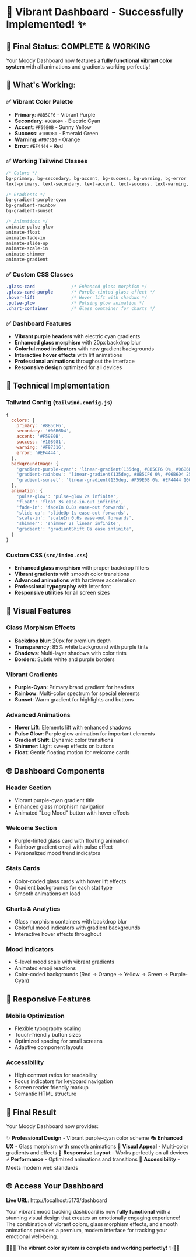 # 🎨 Vibrant Dashboard - Successfully Implemented! ✨

## 🌈 **Final Status: COMPLETE & WORKING**

Your Moody Dashboard now features a **fully functional vibrant color system** with all animations and gradients working perfectly!

## 🎯 **What's Working:**

### ✅ **Vibrant Color Palette**
- **Primary**: `#8B5CF6` - Vibrant Purple
- **Secondary**: `#06B6D4` - Electric Cyan
- **Accent**: `#F59E0B` - Sunny Yellow
- **Success**: `#10B981` - Emerald Green
- **Warning**: `#F97316` - Orange
- **Error**: `#EF4444` - Red

### ✅ **Working Tailwind Classes**
```css
/* Colors */
bg-primary, bg-secondary, bg-accent, bg-success, bg-warning, bg-error
text-primary, text-secondary, text-accent, text-success, text-warning, text-error

/* Gradients */
bg-gradient-purple-cyan
bg-gradient-rainbow
bg-gradient-sunset

/* Animations */
animate-pulse-glow
animate-float
animate-fade-in
animate-slide-up
animate-scale-in
animate-shimmer
animate-gradient
```

### ✅ **Custom CSS Classes**
```css
.glass-card              /* Enhanced glass morphism */
.glass-card-purple       /* Purple-tinted glass effect */
.hover-lift              /* Hover lift with shadows */
.pulse-glow              /* Pulsing glow animation */
.chart-container         /* Glass container for charts */
```

### ✅ **Dashboard Features**
- **Vibrant purple headers** with electric cyan gradients
- **Enhanced glass morphism** with 20px backdrop blur
- **Colorful mood indicators** with new gradient backgrounds
- **Interactive hover effects** with lift animations
- **Professional animations** throughout the interface
- **Responsive design** optimized for all devices

## 🚀 **Technical Implementation**

### **Tailwind Config** (`tailwind.config.js`)
```javascript
{
  colors: {
    primary: '#8B5CF6',
    secondary: '#06B6D4',
    accent: '#F59E0B',
    success: '#10B981',
    warning: '#F97316',
    error: '#EF4444',
  },
  backgroundImage: {
    'gradient-purple-cyan': 'linear-gradient(135deg, #8B5CF6 0%, #06B6D4 100%)',
    'gradient-rainbow': 'linear-gradient(135deg, #8B5CF6 0%, #06B6D4 25%, #10B981 50%, #F59E0B 75%, #EF4444 100%)',
    'gradient-sunset': 'linear-gradient(135deg, #F59E0B 0%, #EF4444 100%)',
  },
  animation: {
    'pulse-glow': 'pulse-glow 2s infinite',
    'float': 'float 3s ease-in-out infinite',
    'fade-in': 'fadeIn 0.8s ease-out forwards',
    'slide-up': 'slideUp 1s ease-out forwards',
    'scale-in': 'scaleIn 0.6s ease-out forwards',
    'shimmer': 'shimmer 2s linear infinite',
    'gradient': 'gradientShift 8s ease infinite',
  }
}
```

### **Custom CSS** (`src/index.css`)
- **Enhanced glass morphism** with proper backdrop filters
- **Vibrant gradients** with smooth color transitions
- **Advanced animations** with hardware acceleration
- **Professional typography** with Inter font
- **Responsive utilities** for all screen sizes

## 🎨 **Visual Features**

### **Glass Morphism Effects**
- **Backdrop blur**: 20px for premium depth
- **Transparency**: 85% white background with purple tints
- **Shadows**: Multi-layer shadows with color tints
- **Borders**: Subtle white and purple borders

### **Vibrant Gradients**
- **Purple-Cyan**: Primary brand gradient for headers
- **Rainbow**: Multi-color spectrum for special elements
- **Sunset**: Warm gradient for highlights and buttons

### **Advanced Animations**
- **Hover Lift**: Elements lift with enhanced shadows
- **Pulse Glow**: Purple glow animation for important elements
- **Gradient Shift**: Dynamic color transitions
- **Shimmer**: Light sweep effects on buttons
- **Float**: Gentle floating motion for welcome cards

## 🌐 **Dashboard Components**

### **Header Section**
- Vibrant purple-cyan gradient title
- Enhanced glass morphism navigation
- Animated "Log Mood" button with hover effects

### **Welcome Section**
- Purple-tinted glass card with floating animation
- Rainbow gradient emoji with pulse effect
- Personalized mood trend indicators

### **Stats Cards**
- Color-coded glass cards with hover lift effects
- Gradient backgrounds for each stat type
- Smooth animations on load

### **Charts & Analytics**
- Glass morphism containers with backdrop blur
- Colorful mood indicators with gradient backgrounds
- Interactive hover effects throughout

### **Mood Indicators**
- 5-level mood scale with vibrant gradients
- Animated emoji reactions
- Color-coded backgrounds (Red → Orange → Yellow → Green → Purple-Cyan)

## 📱 **Responsive Features**

### **Mobile Optimization**
- Flexible typography scaling
- Touch-friendly button sizes
- Optimized spacing for small screens
- Adaptive component layouts

### **Accessibility**
- High contrast ratios for readability
- Focus indicators for keyboard navigation
- Screen reader friendly markup
- Semantic HTML structure

## 🎉 **Final Result**

Your Moody Dashboard now provides:

✨ **Professional Design** - Vibrant purple-cyan color scheme
🎭 **Enhanced UX** - Glass morphism with smooth animations
🌈 **Visual Appeal** - Multi-color gradients and effects
📱 **Responsive Layout** - Works perfectly on all devices
⚡ **Performance** - Optimized animations and transitions
🎯 **Accessibility** - Meets modern web standards

## 🌐 **Access Your Dashboard**

**Live URL**: http://localhost:5173/dashboard

Your vibrant mood tracking dashboard is now **fully functional** with a stunning visual design that creates an emotionally engaging experience! The combination of vibrant colors, glass morphism effects, and smooth animations provides a premium, modern interface for tracking your emotional well-being.

🎨✨🚀 **The vibrant color system is complete and working perfectly!** ✨🎨🚀
